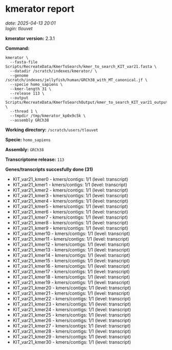 # kmerator report
*date: 2025-04-13 20:01*  
*login: tlouvet*

**kmerator version:** 2.3.1

**Command:**

```
kmerator \
  --fasta-file Scripts/RecreateData/KmerToSearch/kmer_to_search_KIT_var21.fasta \
  --datadir /scratch/indexes/kmerator/ \
  --genome /scratch/indexes/jellyfish/human/GRCh38_with_MT_canonical.jf \
  --specie homo_sapiens \
  --kmer-length 31 \
  --release 113 \
  --output Scripts/RecreateData/KmerToSearchOutput/kmer_to_search_KIT_var21_output \
  --thread 1 \
  --tmpdir /tmp/kmerator_kp0x9c5k \
  --assembly GRCh38
```

**Working directory:** `/scratch/users/tlouvet`

**Specie:** `homo_sapiens`

**Assembly:** `GRCh38`

**Transcriptome release:** `113`

**Genes/transcripts succesfully done (31)**

- KIT_var21_kmer0 - kmers/contigs: 1/1 (level: transcript)
- KIT_var21_kmer1 - kmers/contigs: 1/1 (level: transcript)
- KIT_var21_kmer2 - kmers/contigs: 1/1 (level: transcript)
- KIT_var21_kmer3 - kmers/contigs: 1/1 (level: transcript)
- KIT_var21_kmer4 - kmers/contigs: 1/1 (level: transcript)
- KIT_var21_kmer5 - kmers/contigs: 1/1 (level: transcript)
- KIT_var21_kmer6 - kmers/contigs: 1/1 (level: transcript)
- KIT_var21_kmer7 - kmers/contigs: 1/1 (level: transcript)
- KIT_var21_kmer8 - kmers/contigs: 1/1 (level: transcript)
- KIT_var21_kmer9 - kmers/contigs: 1/1 (level: transcript)
- KIT_var21_kmer10 - kmers/contigs: 1/1 (level: transcript)
- KIT_var21_kmer11 - kmers/contigs: 1/1 (level: transcript)
- KIT_var21_kmer12 - kmers/contigs: 1/1 (level: transcript)
- KIT_var21_kmer13 - kmers/contigs: 1/1 (level: transcript)
- KIT_var21_kmer14 - kmers/contigs: 1/1 (level: transcript)
- KIT_var21_kmer15 - kmers/contigs: 1/1 (level: transcript)
- KIT_var21_kmer16 - kmers/contigs: 1/1 (level: transcript)
- KIT_var21_kmer17 - kmers/contigs: 1/1 (level: transcript)
- KIT_var21_kmer18 - kmers/contigs: 1/1 (level: transcript)
- KIT_var21_kmer19 - kmers/contigs: 1/1 (level: transcript)
- KIT_var21_kmer20 - kmers/contigs: 1/1 (level: transcript)
- KIT_var21_kmer21 - kmers/contigs: 1/1 (level: transcript)
- KIT_var21_kmer22 - kmers/contigs: 1/1 (level: transcript)
- KIT_var21_kmer23 - kmers/contigs: 1/1 (level: transcript)
- KIT_var21_kmer24 - kmers/contigs: 1/1 (level: transcript)
- KIT_var21_kmer25 - kmers/contigs: 1/1 (level: transcript)
- KIT_var21_kmer26 - kmers/contigs: 1/1 (level: transcript)
- KIT_var21_kmer27 - kmers/contigs: 1/1 (level: transcript)
- KIT_var21_kmer28 - kmers/contigs: 1/1 (level: transcript)
- KIT_var21_kmer29 - kmers/contigs: 1/1 (level: transcript)
- KIT_var21_kmer30 - kmers/contigs: 1/1 (level: transcript)

